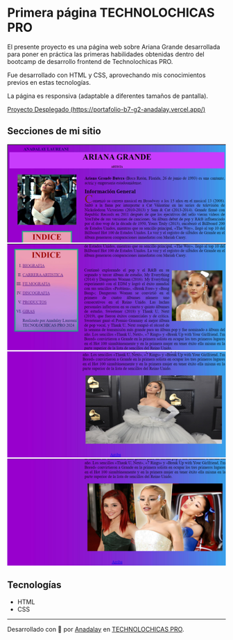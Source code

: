 # Primera página TECHNOLOCHICAS PRO

El presente proyecto es una página web sobre Ariana Grande desarrollada para poner en práctica las primeras habilidades obtenidas dentro del bootcamp de desarrollo frontend de Technolochicas PRO.

Fue desarrollado con HTML y CSS, aprovechando mis conocimientos previos en estas tecnologías. 

La página es responsiva (adaptable a diferentes tamaños de pantalla).

[Proyecto Desplegado (https://portafolio-b7-g2-anadalay.vercel.app/)](https://mi-primera-pagina-anadalay.vercel.app/)

## Secciones de mi sitio

![Encabezado](assets/1.png)
![Indice](assets/2.png)
![Final](assets/3.png)
![Cambio de imagen](assets/4.png)

## Tecnologías

* HTML
* CSS

---
Desarrollado con 💖 por [Anadalay](https://www.linkedin.com/in/anadalay-laureani-longino-11bbaa26b/) en [TECHNOLOCHICAS PRO](https://tecnolochicas.mx/).
